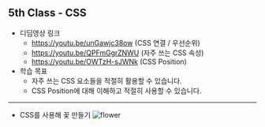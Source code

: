 ## 5th Class - CSS

* 디딤영상 링크
  * https://youtu.be/unGawjc38ow (CSS 연결 / 우선순위)
  * https://youtu.be/QPFmGgrZNWU (자주 쓰는 CSS 속성)
  * https://youtu.be/OWTzH-sJWNk (CSS Position)
* 학습 목표
  * 자주 쓰는 CSS 요소들을 적절히 활용할 수 있습니다.
  * CSS Position에 대해 이해하고 적절히 사용할 수 있습니다.

<hr/>

* CSS를 사용해 꽃 만들기
![flower](https://user-images.githubusercontent.com/55133871/121028347-b6e61380-c7e2-11eb-93f4-f73a910d8549.PNG)